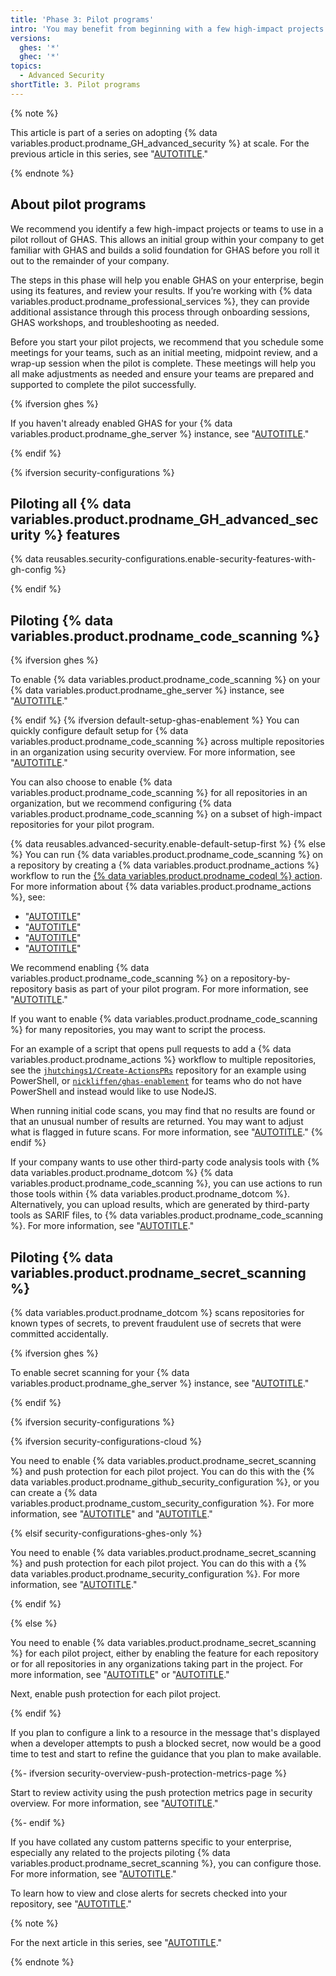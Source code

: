 ```yaml
---
title: 'Phase 3: Pilot programs'
intro: 'You may benefit from beginning with a few high-impact projects and teams with which to pilot an initial rollout. This will allow an initial group within your company to get familiar with GHAS, learn how to enable and configure GHAS, and build a solid foundation on GHAS before rolling out to the remainder of your company.'
versions:
  ghes: '*'
  ghec: '*'
topics:
  - Advanced Security
shortTitle: 3. Pilot programs
---
```


{% note %}

This article is part of a series on adopting {% data variables.product.prodname_GH_advanced_security %} at scale. For the previous article in this series, see "[AUTOTITLE](/code-security/adopting-github-advanced-security-at-scale/phase-2-preparing-to-enable-at-scale)."

{% endnote %}

## About pilot programs

We recommend you identify a few high-impact projects or teams to use in a pilot rollout of GHAS. This allows an initial group within your company to get familiar with GHAS and builds a solid foundation for GHAS before you roll it out to the remainder of your company.

The steps in this phase will help you enable GHAS on your enterprise, begin using its features, and review your results. If you’re working with {% data variables.product.prodname_professional_services %}, they can provide additional assistance through this process through onboarding sessions, GHAS workshops, and troubleshooting as needed.

Before you start your pilot projects, we recommend that you schedule some meetings for your teams, such as an initial meeting, midpoint review, and a wrap-up session when the pilot is complete. These meetings will help you all make adjustments as needed and ensure your teams are prepared and supported to complete the pilot successfully.

{% ifversion ghes %}

If you haven't already enabled GHAS for your {% data variables.product.prodname_ghe_server %} instance, see "[AUTOTITLE](/admin/code-security/managing-github-advanced-security-for-your-enterprise/enabling-github-advanced-security-for-your-enterprise)."

{% endif %}

{% ifversion security-configurations %}

## Piloting all {% data variables.product.prodname_GH_advanced_security %} features

{% data reusables.security-configurations.enable-security-features-with-gh-config %}

{% endif %}

## Piloting {% data variables.product.prodname_code_scanning %}

{% ifversion ghes %}

To enable {% data variables.product.prodname_code_scanning %} on your {% data variables.product.prodname_ghe_server %} instance, see "[AUTOTITLE](/admin/code-security/managing-github-advanced-security-for-your-enterprise/configuring-code-scanning-for-your-appliance)."

{% endif %}
{% ifversion default-setup-ghas-enablement %}
You can quickly configure default setup for {% data variables.product.prodname_code_scanning %} across multiple repositories in an organization using security overview. For more information, see "[AUTOTITLE](/code-security/code-scanning/enabling-code-scanning/configuring-default-setup-for-code-scanning-at-scale#configuring-default-setup-for-a-subset-of-repositories-in-an-organization)."

You can also choose to enable {% data variables.product.prodname_code_scanning %} for all repositories in an organization, but we recommend configuring {% data variables.product.prodname_code_scanning %} on a subset of high-impact repositories for your pilot program.

{% data reusables.advanced-security.enable-default-setup-first %}
{% else %}
You can run {% data variables.product.prodname_code_scanning %} on a repository by creating a {% data variables.product.prodname_actions %} workflow to run the [{% data variables.product.prodname_codeql %} action](https://github.com/github/codeql-action/). For more information about {% data variables.product.prodname_actions %}, see:
* "[AUTOTITLE](/actions/learn-github-actions)"
* "[AUTOTITLE](/actions/learn-github-actions/understanding-github-actions)"
* "[AUTOTITLE](/actions/using-workflows/events-that-trigger-workflows)"
* "[AUTOTITLE](/actions/using-workflows/workflow-syntax-for-github-actions#filter-pattern-cheat-sheet)"

We recommend enabling {% data variables.product.prodname_code_scanning %} on a repository-by-repository basis as part of your pilot program. For more information, see "[AUTOTITLE](/code-security/code-scanning/creating-an-advanced-setup-for-code-scanning/configuring-advanced-setup-for-code-scanning)."

If you want to enable {% data variables.product.prodname_code_scanning %} for many repositories, you may want to script the process.

For an example of a script that opens pull requests to add a {% data variables.product.prodname_actions %} workflow to multiple repositories, see the [`jhutchings1/Create-ActionsPRs`](https://github.com/jhutchings1/Create-ActionsPRs) repository for an example using PowerShell, or [`nickliffen/ghas-enablement`](https://github.com/NickLiffen/ghas-enablement) for teams who do not have PowerShell and instead would like to use NodeJS.

When running initial code scans, you may find that no results are found or that an unusual number of results are returned. You may want to adjust what is flagged in future scans. For more information, see "[AUTOTITLE](/code-security/code-scanning/creating-an-advanced-setup-for-code-scanning/customizing-your-advanced-setup-for-code-scanning)."
{% endif %}

If your company wants to use other third-party code analysis tools with {% data variables.product.prodname_dotcom %} {% data variables.product.prodname_code_scanning %}, you can use actions to run those tools within {% data variables.product.prodname_dotcom %}. Alternatively, you can upload results, which are generated by third-party tools as SARIF files, to {% data variables.product.prodname_code_scanning %}. For more information, see "[AUTOTITLE](/code-security/code-scanning/integrating-with-code-scanning)."

## Piloting {% data variables.product.prodname_secret_scanning %}

{% data variables.product.prodname_dotcom %} scans repositories for known types of secrets, to prevent fraudulent use of secrets that were committed accidentally.

{% ifversion ghes %}

To enable secret scanning for your {% data variables.product.prodname_ghe_server %} instance, see "[AUTOTITLE](/admin/code-security/managing-github-advanced-security-for-your-enterprise/configuring-secret-scanning-for-your-appliance)."

{% endif %}

{% ifversion security-configurations %}

{% ifversion security-configurations-cloud %}

You need to enable {% data variables.product.prodname_secret_scanning %} and push protection for each pilot project. You can do this with the {% data variables.product.prodname_github_security_configuration %}, or you can create a {% data variables.product.prodname_custom_security_configuration %}. For more information, see "[AUTOTITLE](/code-security/securing-your-organization/enabling-security-features-in-your-organization/applying-the-github-recommended-security-configuration-in-your-organization)" and "[AUTOTITLE](/code-security/securing-your-organization/enabling-security-features-in-your-organization/creating-a-custom-security-configuration)."

{% elsif security-configurations-ghes-only %}

You need to enable {% data variables.product.prodname_secret_scanning %} and push protection for each pilot project. You can do this with a {% data variables.product.prodname_security_configuration %}. For more information, see "[AUTOTITLE](/code-security/securing-your-organization/enabling-security-features-in-your-organization/creating-a-custom-security-configuration)."

{% endif %}

{% else %}

You need to enable {% data variables.product.prodname_secret_scanning %} for each pilot project, either by enabling the feature for each repository or for all repositories in any organizations taking part in the project. For more information, see "[AUTOTITLE](/repositories/managing-your-repositorys-settings-and-features/enabling-features-for-your-repository/managing-security-and-analysis-settings-for-your-repository)" or "[AUTOTITLE](/organizations/keeping-your-organization-secure/managing-security-settings-for-your-organization/managing-security-and-analysis-settings-for-your-organization)."

Next, enable push protection for each pilot project.

{% endif %}

If you plan to configure a link to a resource in the message that's displayed when a developer attempts to push a blocked secret, now would be a good time to test and start to refine the guidance that you plan to make available.

{%- ifversion security-overview-push-protection-metrics-page %}

Start to review activity using the push protection metrics page in security overview. For more information, see "[AUTOTITLE](/code-security/security-overview/viewing-metrics-for-secret-scanning-push-protection)."

{%- endif %}

If you have collated any custom patterns specific to your enterprise, especially any related to the projects piloting {% data variables.product.prodname_secret_scanning %}, you can configure those. For more information, see "[AUTOTITLE](/code-security/secret-scanning/using-advanced-secret-scanning-and-push-protection-features/custom-patterns/defining-custom-patterns-for-secret-scanning)."

To learn how to view and close alerts for secrets checked into your repository, see "[AUTOTITLE](/code-security/secret-scanning/managing-alerts-from-secret-scanning)."

{% note %}

For the next article in this series, see "[AUTOTITLE](/code-security/adopting-github-advanced-security-at-scale/phase-4-create-internal-documentation)."

{% endnote %}

